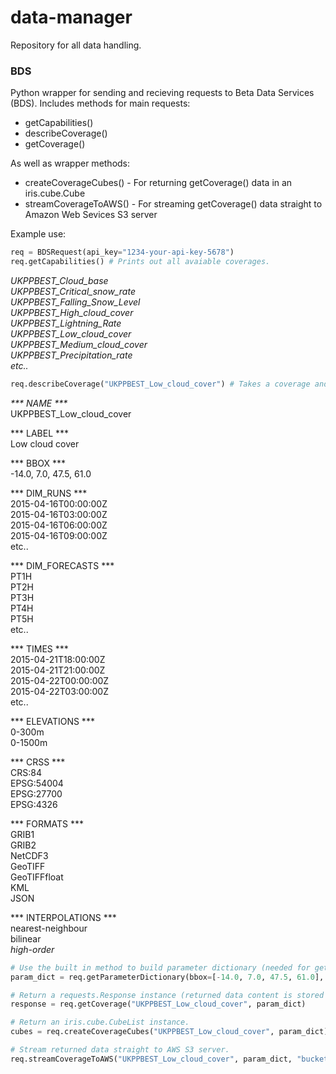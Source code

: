# data-manager

Repository for all data handling.

### BDS
Python wrapper for sending and recieving requests to Beta Data Services (BDS).
Includes methods for main requests:

* getCapabilities()
* describeCoverage()
* getCoverage()

As well as wrapper methods:

* createCoverageCubes() - For returning getCoverage() data in an iris.cube.Cube
* streamCoverageToAWS() - For streaming getCoverage() data straight to Amazon Web Sevices S3 server

Example use:

```python
req = BDSRequest(api_key="1234-your-api-key-5678")
req.getCapabilities() # Prints out all avaiable coverages.
```

_UKPPBEST_Cloud_base  
UKPPBEST_Critical_snow_rate  
UKPPBEST_Falling_Snow_Level  
UKPPBEST_High_cloud_cover  
UKPPBEST_Lightning_Rate  
UKPPBEST_Low_cloud_cover  
UKPPBEST_Medium_cloud_cover  
UKPPBEST_Precipitation_rate  
etc.._

```python
req.describeCoverage("UKPPBEST_Low_cloud_cover") # Takes a coverage and prints out available parameters.
```

_*** NAME ***_  
UKPPBEST_Low_cloud_cover  

*** LABEL ***  
Low cloud cover  

*** BBOX ***  
-14.0, 7.0, 47.5, 61.0  

*** DIM_RUNS ***  
2015-04-16T00:00:00Z  
2015-04-16T03:00:00Z  
2015-04-16T06:00:00Z  
2015-04-16T09:00:00Z  
etc..  

*** DIM_FORECASTS ***  
PT1H  
PT2H  
PT3H  
PT4H  
PT5H  
etc..  

*** TIMES ***  
2015-04-21T18:00:00Z  
2015-04-21T21:00:00Z  
2015-04-22T00:00:00Z  
2015-04-22T03:00:00Z  
etc..  

*** ELEVATIONS ***  
0-300m  
0-1500m  

*** CRSS ***  
CRS:84  
EPSG:54004  
EPSG:27700  
EPSG:4326  

*** FORMATS ***  
GRIB1  
GRIB2  
NetCDF3  
GeoTIFF  
GeoTIFFfloat  
KML  
JSON  

*** INTERPOLATIONS ***  
nearest-neighbour  
bilinear  
_high-order_

```python
# Use the built in method to build parameter dictionary (needed for getCoverage) properly.
param_dict = req.getParameterDictionary(bbox=[-14.0, 7.0, 47.5, 61.0], format="NetCDF3", etc..)

# Return a requests.Response instance (returned data content is stored as response.content).
response = req.getCoverage("UKPPBEST_Low_cloud_cover", param_dict)

# Return an iris.cube.CubeList instance.
cubes = req.createCoverageCubes("UKPPBEST_Low_cloud_cover", param_dict)

# Stream returned data straight to AWS S3 server.
req.streamCoverageToAWS("UKPPBEST_Low_cloud_cover", param_dict, "bucket-name", "path/to/file.nc")
```
